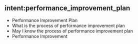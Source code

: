 ## intent:performance_improvement_plan
- Performance Improvement Plan
- What is the process of performance improvement plan
- May I know the process of performance improvement plan
- Performance Improvement
